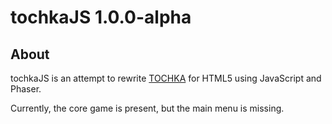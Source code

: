 # tochkaJS 1.0.0-alpha

## About

tochkaJS is an attempt to rewrite [TOCHKA](https://github.com/dstrekelj/tochka) for HTML5 using JavaScript and Phaser.

Currently, the core game is present, but the main menu is missing.
